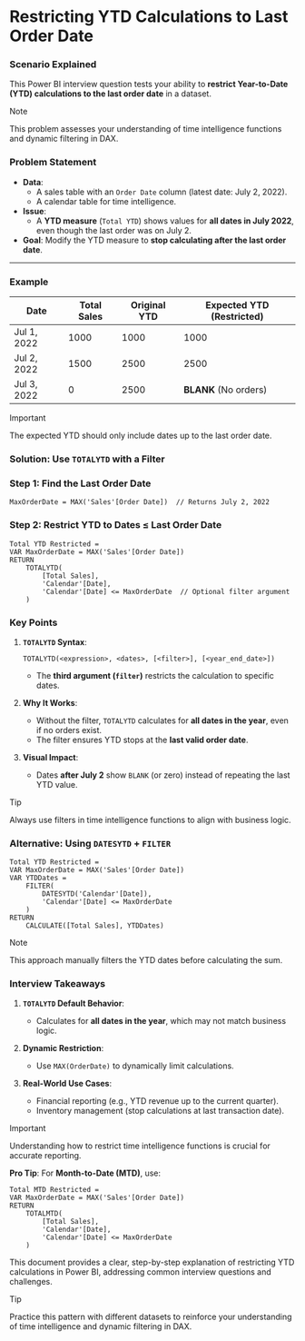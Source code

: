 # **Restricting YTD Calculations to Last Order Date**  


### **Scenario Explained**  

This Power BI interview question tests your ability to **restrict Year-to-Date (YTD) calculations to the last order date** in a dataset.  

> [!NOTE]  
> This problem assesses your understanding of time intelligence functions and dynamic filtering in DAX.  


### **Problem Statement**  

- **Data**:  
  - A sales table with an `Order Date` column (latest date: July 2, 2022).  
  - A calendar table for time intelligence.  
- **Issue**:  
  - A **YTD measure** (`Total YTD`) shows values for **all dates in July 2022**, even though the last order was on July 2.  
- **Goal**: Modify the YTD measure to **stop calculating after the last order date**.  

---

### **Example**  

| Date          | Total Sales | Original YTD | Expected YTD (Restricted) |  
|---------------|-------------|----------------|---------------------------|  
| Jul 1, 2022   | 1000        | 1000          | 1000                       |  
| Jul 2, 2022   | 1500        | 2500          | 2500                       |  
| Jul 3, 2022   | 0           | 2500          | **BLANK** (No orders)      |  

> [!IMPORTANT]  
> The expected YTD should only include dates up to the last order date.  

### **Solution: Use `TOTALYTD` with a Filter**  

### **Step 1: Find the Last Order Date**  
```dax  
MaxOrderDate = MAX('Sales'[Order Date])  // Returns July 2, 2022  
```  

### **Step 2: Restrict YTD to Dates ≤ Last Order Date**  
```dax  
Total YTD Restricted =  
VAR MaxOrderDate = MAX('Sales'[Order Date])  
RETURN  
    TOTALYTD(  
        [Total Sales],  
        'Calendar'[Date],  
        'Calendar'[Date] <= MaxOrderDate  // Optional filter argument  
    )  
```  

### **Key Points**  

1. **`TOTALYTD` Syntax**:  
   ```dax  
   TOTALYTD(<expression>, <dates>, [<filter>], [<year_end_date>])  
   ```  
   - The **third argument (`filter`)** restricts the calculation to specific dates.  

2. **Why It Works**:  
   - Without the filter, `TOTALYTD` calculates for **all dates in the year**, even if no orders exist.  
   - The filter ensures YTD stops at the **last valid order date**.  

3. **Visual Impact**:  
   - Dates **after July 2** show `BLANK` (or zero) instead of repeating the last YTD value.  

> [!TIP]  
> Always use filters in time intelligence functions to align with business logic.  

### **Alternative: Using `DATESYTD` + `FILTER`**  
```dax  
Total YTD Restricted =  
VAR MaxOrderDate = MAX('Sales'[Order Date])  
VAR YTDDates =  
    FILTER(  
        DATESYTD('Calendar'[Date]),  
        'Calendar'[Date] <= MaxOrderDate  
    )  
RETURN  
    CALCULATE([Total Sales], YTDDates)  
```  

> [!NOTE]  
> This approach manually filters the YTD dates before calculating the sum.  


### **Interview Takeaways**  

1. **`TOTALYTD` Default Behavior**:  
   - Calculates for **all dates in the year**, which may not match business logic.  

2. **Dynamic Restriction**:  
   - Use `MAX(OrderDate)` to dynamically limit calculations.  

3. **Real-World Use Cases**:  
   - Financial reporting (e.g., YTD revenue up to the current quarter).  
   - Inventory management (stop calculations at last transaction date).  

> [!IMPORTANT]  
> Understanding how to restrict time intelligence functions is crucial for accurate reporting.  

**Pro Tip**: For **Month-to-Date (MTD)**, use:  
```dax  
Total MTD Restricted =  
VAR MaxOrderDate = MAX('Sales'[Order Date])  
RETURN  
    TOTALMTD(  
        [Total Sales],  
        'Calendar'[Date],  
        'Calendar'[Date] <= MaxOrderDate  
    )  
```  

This document provides a clear, step-by-step explanation of restricting YTD calculations in Power BI, addressing common interview questions and challenges.  

> [!TIP]  
> Practice this pattern with different datasets to reinforce your understanding of time intelligence and dynamic filtering in DAX.  
